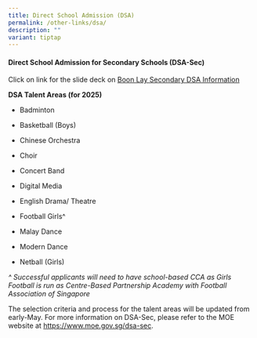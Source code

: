 ```yaml
---
title: Direct School Admission (DSA)
permalink: /other-links/dsa/
description: ""
variant: tiptap
---
```

<h4><strong>Direct School Admission for Secondary Schools (DSA-Sec)</strong></h4>
<p>Click on link for the slide deck on <a href="/files/Boon_Lay_Sec_Sch_DSA_Sec_Information_20240503.pdf" rel="noopener noreferrer nofollow" target="_blank">Boon Lay Secondary DSA Information</a>
</p>
<p><strong>DSA Talent Areas (for 2025)</strong>
</p>
<ul data-tight="true" class="tight">
<li>
<p>Badminton</p>
</li>
<li>
<p>Basketball (Boys)</p>
</li>
<li>
<p>Chinese Orchestra</p>
</li>
<li>
<p>Choir</p>
</li>
<li>
<p>Concert Band</p>
</li>
<li>
<p>Digital Media</p>
</li>
<li>
<p>English Drama/ Theatre</p>
</li>
<li>
<p>Football Girls^</p>
</li>
<li>
<p>Malay Dance</p>
</li>
<li>
<p>Modern Dance</p>
</li>
<li>
<p>Netball (Girls)</p>
</li>
</ul>
<p><em>^ Successful applicants will need to have school-based CCA as Girls Football is run as Centre-Based Partnership Academy with Football Association of Singapore</em>
</p>
<p>The selection criteria and process for the talent areas will be updated
from early-May. For more information on DSA-Sec, please refer to the MOE
website at <a href="https://www.moe.gov.sg/dsa-sec" rel="noopener noreferrer nofollow" target="_blank">https://www.moe.gov.sg/dsa-sec</a>.</p>